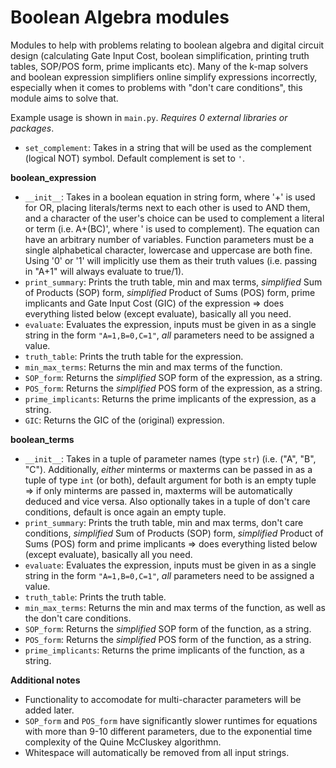# Boolean Algebra modules
Modules to help with problems relating to boolean algebra and digital circuit design (calculating Gate Input Cost, boolean simplification, printing truth tables, SOP/POS form, prime implicants etc). Many of the k-map solvers and boolean expression simplifiers online simplify expressions incorrectly, especially when it comes to problems with "don't care conditions", this module aims to solve that. 

Example usage is shown in `main.py`.
*Requires 0 external libraries or packages*. 


- `set_complement`: Takes in a string that will be used as the complement (logical NOT) symbol. Default complement is set to `'`.

**boolean_expression**
- `__init__`: Takes in a boolean equation in string form, where '+' is used for OR, placing literals/terms next to each other is used to AND them, and a character of the user's choice can be used to complement a literal or term (i.e. A+(BC)', where ' is used to complement). The equation can have an arbitrary number of variables. Function parameters must be a single alphabetical character, lowercase and uppercase are both fine. Using '0' or '1' will implicitly use them as their truth values (i.e. passing in "A+1" will always evaluate to true/1).
- `print_summary`: Prints the truth table, min and max terms, *simplified* Sum of Products (SOP) form, *simplified* Product of Sums (POS) form, prime implicants and Gate Input Cost (GIC) of the expression => does everything listed below (except evaluate), basically all you need. 
- `evaluate`: Evaluates the expression, inputs must be given in as a single string in the form `"A=1,B=0,C=1"`, *all* parameters need to be assigned a value.
- `truth_table`: Prints the truth table for the expression.
- `min_max_terms`: Returns the min and max terms of the function.
- `SOP_form`: Returns the *simplified* SOP form of the expression, as a string. 
- `POS_form`: Returns the *simplified* POS form of the expression, as a string.
- `prime_implicants`: Returns the prime implicants of the expression, as a string.
- `GIC`: Returns the GIC of the (original) expression.



**boolean_terms**
- `__init__`: Takes in a tuple of parameter names (type `str`) (i.e. ("A", "B", "C"). Additionally, *either* minterms or maxterms can be passed in as a tuple of type `int` (or both), default argument for both is an empty tuple => if only minterms are passed in, maxterms will be automatically deduced and vice versa. Also optionally takes in a tuple of don't care conditions, default is once again an empty tuple.
- `print_summary`: Prints the truth table, min and max terms, don't care conditions, *simplified* Sum of Products (SOP) form, *simplified* Product of Sums (POS) form and prime implicants => does everything listed below (except evaluate), basically all you need. 
- `evaluate`: Evaluates the expression, inputs must be given in as a single string in the form `"A=1,B=0,C=1"`, *all* parameters need to be assigned a value.
- `truth_table`: Prints the truth table.
- `min_max_terms`: Returns the min and max terms of the function, as well as the don't care conditions.
- `SOP_form`: Returns the *simplified* SOP form of the function, as a string. 
- `POS_form`: Returns the *simplified* POS form of the function, as a string.
- `prime_implicants`: Returns the prime implicants of the function, as a string.



**Additional notes**
- Functionality to accomodate for multi-character parameters will be added later.
- `SOP_form` and `POS_form` have significantly slower runtimes for equations with more than 9-10 different parameters, due to the exponential time complexity of the Quine McCluskey algorithmn.
- Whitespace will automatically be removed from all input strings.
